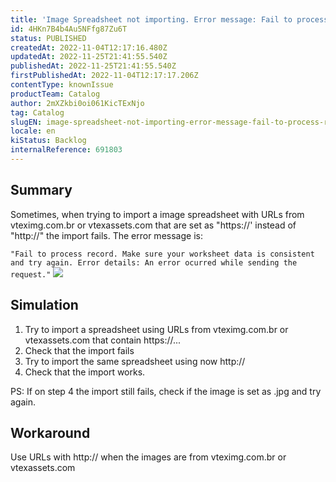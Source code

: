 ```yaml
---
title: 'Image Spreadsheet not importing. Error message: Fail to process record.'
id: 4HKn7B4b4Au5NFfg87Zu6T
status: PUBLISHED
createdAt: 2022-11-04T12:17:16.480Z
updatedAt: 2022-11-25T21:41:55.540Z
publishedAt: 2022-11-25T21:41:55.540Z
firstPublishedAt: 2022-11-04T12:17:17.206Z
contentType: knownIssue
productTeam: Catalog
author: 2mXZkbi0oi061KicTExNjo
tag: Catalog
slugEN: image-spreadsheet-not-importing-error-message-fail-to-process-record
locale: en
kiStatus: Backlog
internalReference: 691803
---
```


## Summary



Sometimes, when trying to import a image spreadsheet with URLs from vteximg.com.br or vtexassets.com that are set as "https://' instead of "http://" the import fails. The error message is:

`"Fail to process record. Make sure your worksheet data is consistent and try again. Error details: An error ocurred while sending the request."`
 ![](https://vtexhelp.zendesk.com/attachments/token/fenodCFcwpVyXYWUj6kgoi1fx/?name=image.png)



## Simulation



1. Try to import a spreadsheet using URLs from vteximg.com.br or vtexassets.com that contain https://...
2. Check that the import fails
3. Try to import the same spreadsheet using now http://
4. Check that the import works.

PS: If on step 4 the import still fails, check if the image is set as .jpg and try again.



## Workaround


Use URLs with http:// when the images are from vteximg.com.br or vtexassets.com

